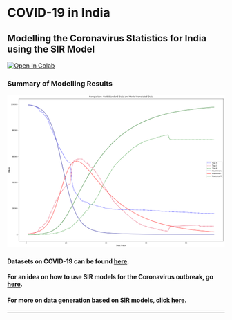 # COVID-19 in India

## Modelling the Coronavirus Statistics for India using the SIR Model

[![Open In Colab](https://colab.research.google.com/assets/colab-badge.svg)](https://colab.research.google.com/github/sayarghoshroy/COVID-19_Modelling_for_India/blob/master/covid_19_modelling_India.ipynb)

### Summary of Modelling Results
![](https://github.com/sayarghoshroy/COVID-19_Modelling_for_India/blob/master/plots/curve_of_best_fit.png)


#### Datasets on COVID-19 can be found [here](https://documenter.getpostman.com/view/8854915/SzS7R74n?version=latest).

#### For an idea on how to use SIR models for the Coronavirus outbreak, go [here](https://www.lewuathe.com/covid-19-dynamics-with-sir-model.html).

#### For more on data generation based on SIR models, click [here](https://scipython.com/book/chapter-8-scipy/additional-examples/the-sir-epidemic-model/).

---
